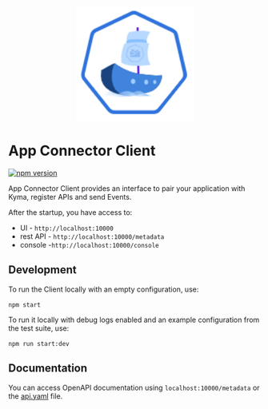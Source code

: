 <p align="center">
 <img src="https://raw.githubusercontent.com/kyma-incubator/varkes/master/logos/logo_medium.png" width="235">
</p>

# App Connector Client
[![npm version](https://badge.fury.io/js/varkes-app-connector-client.svg)](https://badge.fury.io/js/varkes-app-connector-client)

App Connector Client provides an interface to pair your application with Kyma, register APIs and send Events.

After the startup, you have access to:

- UI - `http://localhost:10000`
- rest API - `http://localhost:10000/metadata`
- console -`http://localhost:10000/console`

## Development

To run the Client locally with an empty configuration, use:
```
npm start

```
To run it locally with debug logs enabled and an example configuration from the test suite, use:

```
npm run start:dev

```

## Documentation
You can access OpenAPI documentation using `localhost:10000/metadata` or the [api.yaml](server/resources/api.yaml) file.


